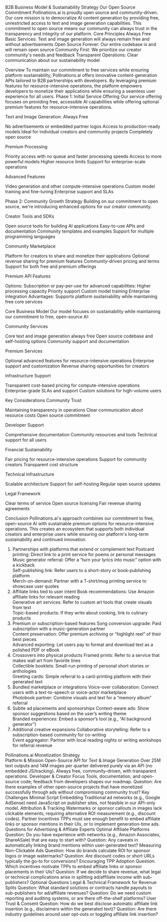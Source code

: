 B2B Business Model & Sustainability Strategy
Our Open Source Commitment
Pollinations.ai is proudly open source and community-driven. Our core mission is to democratize AI content generation by providing free, unrestricted access to text and image generation capabilities. This commitment to open source means our community can always trust in the transparency and integrity of our platform.
Core Principles
Always Free Basic Services: Text and image generation will always remain free and without advertisements
Open Source Forever: Our entire codebase is and will remain open source
Community First: We prioritize our creator community's needs and feedback
Transparent Operations: Clear communication about our sustainability model


Overview
To maintain our commitment to free services while ensuring platform sustainability, Pollinations.ai offers innovative content-generation APIs tailored to B2B partnerships with developers. By leveraging premium features for resource-intensive operations, the platform empowers developers to monetize their applications while ensuring a seamless user experience for all users.
Phase 1: Initial Service Offering
Our service offering focuses on providing free, accessible AI capabilities while offering optional premium features for resource-intensive operations.

Text and Image Generation: Always Free

No advertisements or embedded partner logos
Access to production-ready models
Ideal for individual creators and community projects
Completely open source

Premium Processing

Priority access with no queue and faster processing speeds
Access to more powerful models
Higher resource limits
Support for enterprise-scale operations

Advanced Features

Video generation and other compute-intensive operations
Custom model training and fine-tuning
Enterprise support and SLAs


Phase 2: Community Growth Strategy
Building on our commitment to open source, we're introducing enhanced options for our creator community.

Creator Tools and SDKs

Open source tools for building AI applications
Easy-to-use APIs and documentation
Community templates and examples
Support for multiple programming languages

Community Marketplace

Platform for creators to share and monetize their applications
Optional revenue sharing for premium features
Community-driven pricing and terms
Support for both free and premium offerings

Premium API Features

Options: Subscription or pay-per-use for advanced capabilities:
Higher processing capacity
Priority support
Custom model training
Enterprise integration
Advantages: Supports platform sustainability while maintaining free core services


Core Business Model
Our model focuses on sustainability while maintaining our commitment to free, open-source AI:

Community Services

Core text and image generation always free
Open source codebase and self-hosting options
Community support and documentation

Premium Services

Optional advanced features for resource-intensive operations
Enterprise support and customization
Revenue sharing opportunities for creators

Infrastructure Support

Transparent cost-based pricing for compute-intensive operations
Enterprise-grade SLAs and support
Custom solutions for high-volume users


Key Considerations
Community Trust

Maintaining transparency in operations
Clear communication about resource costs
Open source commitment

Developer Support

Comprehensive documentation
Community resources and tools
Technical support for all users

Financial Sustainability

Fair pricing for resource-intensive operations
Support for community creators
Transparent cost structure

Technical Infrastructure

Scalable architecture
Support for self-hosting
Regular open source updates

Legal Framework

Clear terms of service
Open source licensing
Fair revenue sharing agreements


Conclusion
Pollinations.ai's approach combines our commitment to free, open-source AI with sustainable premium options for resource-intensive operations. This creates an ecosystem that supports both individual creators and enterprise users while ensuring our platform's long-term sustainability and continued innovation.


1) Partnerships with platforms that extend or complement text
Postcard printing: Direct link to a print service for poems or personal messages  
Music generator referral: Offer a “turn your lyrics into music” option with a kickback  
Self-publishing link: Refer users to a short-story or book-publishing platform  
Merch-on-demand: Partner with a T-shirt/mug printing service to showcase user quotes  
2) Affiliate links tied to user intent
Book recommendations: Use Amazon affiliate links for relevant reading  
Generative art services: Refer to custom art tools that create visuals from text  
Topic-based products: If they write about cooking, link to culinary products  
3) Premium or subscription-based features
Song conversion upgrade: Paid subscription with a music-generation partner  
Content preservation: Offer premium archiving or “highlight reel” of their best pieces  
Advanced exporting: Let users pay to format and download text as a polished PDF or eBook  
4) Crossovers into physical products
Framed prints: Refer to a service that makes wall art from favorite lines  
Collectible booklets: Small-run printing of personal short stories or anthologies  
Greeting cards: Simple referral to a card-printing platform with their generated text  
5) Bundled marketplace or integrations
Voice-over collaboration: Connect users with a text-to-speech or voice-actor marketplace  
Photobook partner: Combine visuals and text for a “memory album” referral  
6) Subtle ad placements and sponsorships
Context-aware ads: Show sponsor suggestions based on the user’s writing theme  
Branded experiences: Embed a sponsor’s tool (e.g., “AI background generator”)  
7) Additional creative expansions
Collaborative storytelling: Refer to a subscription-based community for co-writing  
Event aggregator: Partner with local reading nights or writing workshops for referral revenue



Pollinations.ai Monetization Strategy	
Platform & Mission
Open-Source API for Text & Image Generation
Over 25M text outputs and 14M images per quarter delivered purely via an API (no embedded JS/tracking).
Always free, community-driven, with transparent operations.
Developer & Creator Focus
Tools, documentation, and open-source code; feedback from developers shapes our roadmap.
Question: Are there examples of other open-source projects that have monetized successfully through ads without compromising community trust?
Key Challenges
Minimal Script Embedding
Traditional ad networks (e.g., Google AdSense) need JavaScript on publisher sites, not feasible in our API-only model.
Attribution & Tracking
Watermarks or sponsor callouts in images lack clickable elements, requiring alternative ROI measurement (e.g., discount codes).
Partner Incentives
TPPs must see enough benefit to embed affiliate links or sponsor mentions in their UIs, or to implement generation-time ads.
Questions for Advertising & Affiliate Experts
Optimal Affiliate Platforms
Question: Do you have experience with networks (e.g., Amazon Associates, ShareASale) that are easy to start with?
Question: Any caveats in automatically linking brand mentions within user-generated text?
Measuring Non-Clickable Ads
Question: How do brands calculate ROI for sponsor logos or image watermarks?
Question: Are discount codes or short URLs typically the go-to for conversions?
Encouraging TPP Adoption
Question: Which incentives motivate TPPs to embed affiliate links or sponsor placements in their UIs?
Question: If we decide to share revenue, what legal or technical complications arise in splitting ad/affiliate income with sub-publishers?
Optional Questions
Legal & Technical Framework for Revenue Splits
Question: What standard solutions or contracts handle payouts to sub-publishers for ad/affiliate revenues?
Question: Do we need custom reporting and auditing systems, or are there off-the-shelf platforms?
User Trust & Consent
Question: How do we best disclose automatic affiliate link insertion (e.g., disclaimers within the generated text)?
Question: Are there industry guidelines around user opt-outs or toggling affiliate link insertion?
